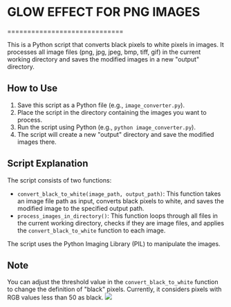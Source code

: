 # GLOW EFFECT FOR PNG IMAGES

=============================

This is a Python script that converts black pixels to white pixels in images. It processes all image files (png, jpg, jpeg, bmp, tiff, gif) in the current working directory and saves the modified images in a new "output" directory.

## How to Use

1. Save this script as a Python file (e.g., `image_converter.py`).
2. Place the script in the directory containing the images you want to process.
3. Run the script using Python (e.g., `python image_converter.py`).
4. The script will create a new "output" directory and save the modified images there.

## Script Explanation

The script consists of two functions:

- `convert_black_to_white(image_path, output_path)`: This function takes an image file path as input, converts black pixels to white, and saves the modified image to the specified output path.
- `process_images_in_directory()`: This function loops through all files in the current working directory, checks if they are image files, and applies the `convert_black_to_white` function to each image.

The script uses the Python Imaging Library (PIL) to manipulate the images.

## Note

You can adjust the threshold value in the `convert_black_to_white` function to change the definition of "black" pixels. Currently, it considers pixels with RGB values less than 50 as black.
<img src="https://img.shields.io/badge/PYTHON-black?style=for-the-badge&logo=python&logoColor=gold"/>
